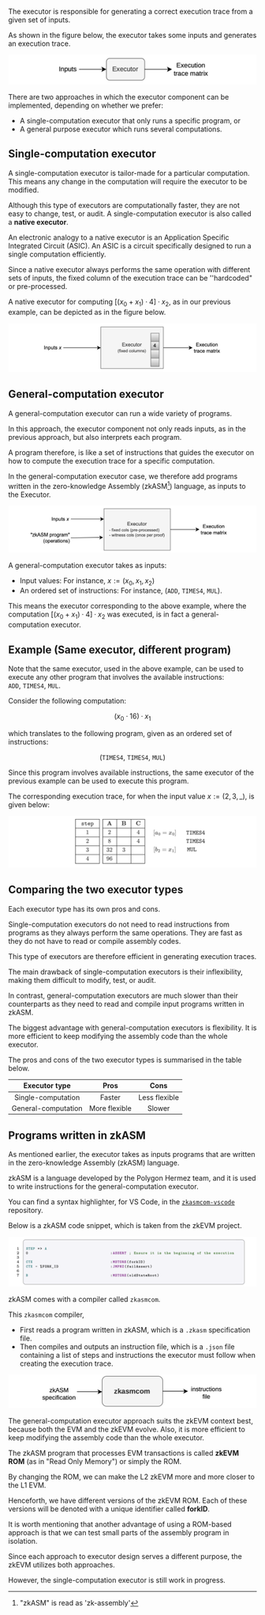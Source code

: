 The executor is responsible for generating a correct execution trace from a given set of inputs.

As shown in the figure below, the executor takes some inputs and generates an execution trace.

![Figure:_](../../../img/zkEVM/prover-executor-input-output-exec.png)

There are two approaches in which the executor component can be implemented, depending on whether we prefer:

- A single-computation executor that only runs a specific program, or 
- A general purpose executor which runs several computations.

## Single-computation executor

A single-computation executor is tailor-made for a particular computation. This means any change in the computation will require the executor to be modified.

Although this type of executors are computationally faster, they are not easy to change, test, or audit. A single-computation executor is also called a **native executor**.

An electronic analogy to a native executor is an Application Specific Integrated Circuit (ASIC). An ASIC is a circuit specifically designed to run a single computation efficiently.

Since a native executor always performs the same operation with different sets of inputs, the fixed column of the execution trace can be ''hardcoded" or pre-processed.

A native executor for computing $[(x_0 +x_1)·4]·x_2$, as in our previous example, can be depicted as in the figure below.

![Figure: ](../../../img/zkEVM/prover-input-executor-fixed-column.png)

## General-computation executor

A general-computation executor can run a wide variety of programs.

In this approach, the executor component not only reads inputs, as in the previous approach, but also interprets each program.

A program therefore, is like a set of instructions that guides the executor on how to compute the execution trace for a specific computation.

In the general-computation executor case, we therefore add programs written in the zero-knowledge Assembly (zkASM[^1]) language, as inputs to the Executor.

![Figure: ](../../../img/zkEVM/prover-executor-gen-computation.png)

A general-computation executor takes as inputs:

- Input values: For instance, $x := (x_0, x_1, x_2)$ 
- An ordered set of instructions: For instance, $\big( \texttt{ADD},\ \texttt{TIMES4},\ \texttt{MUL} \big)$.

This means the executor corresponding to the above example, where the computation $[(x_0 + x_1) · 4] · x_2$ was executed, is in fact a general-computation executor.

## Example (Same executor, different program)

Note that the same executor, used in the above example, can be used to execute any other program that involves the available instructions: $\texttt{ADD},\ \texttt{TIMES4},\ \texttt{MUL}$​.

Consider the following computation:

$$
(x_0 \cdot 16)·x_1
$$

which translates to the following program, given as an ordered set of instructions:

$$
\big( \texttt{TIMES4},\ \texttt{TIMES4},\ \texttt{MUL} \big)
$$

Since this program involves available instructions, the same executor of the previous example can be used to execute this program.

The corresponding execution trace, for when the input value $x := (2,3,\_)$, is given below:

![Figure:_](../../../img/zkEVM/prover-trace-times4-times4-mul.png)

## Comparing the two executor types

Each executor type has its own pros and cons.

Single-computation executors do not need to read instructions from programs as they always perform the same operations. They are fast as they do not have to read or compile assembly codes.

This type of executors are therefore efficient in generating execution traces.

The main drawback of single-computation executors is their inflexibility, making them difficult to modify, test, or audit.

In contrast, general-computation executors are much slower than their counterparts as they need to read and compile input programs written in zkASM.

The biggest advantage with general-computation executors is flexibility. It is more efficient to keep modifying the assembly code than the whole executor.

The pros and cons of the two executor types is summarised in the table below.

|    Executor type    |     Pros      |     Cons      |
| :-----------------: | :-----------: | :-----------: |
| Single-computation  |    Faster     | Less flexible |
| General-computation | More flexible |    Slower     |

## Programs written in zkASM

As mentioned earlier, the executor takes as inputs programs that are written in the zero-knowledge Assembly (zkASM) language.

zkASM is a language developed by the Polygon Hermez team, and it is used to write instructions for the general-computation executor.

You can find a syntax highlighter, for VS Code, in the [$\texttt{zkasmcom-vscode}$](https://github.com/0xPolygonHermez/zkasmcom-vscode) repository.

Below is a zkASM code snippet, which is taken from the zkEVM project.

![Figure: zkASM Language](../../../img/zkEVM/prover-zkasm-example-01.png)

zkASM comes with a compiler called $\texttt{zkasmcom}$. 

This $\texttt{zkasmcom}$ compiler,

- First reads a program written in zkASM, which is a `.zkasm` specification file.
- Then compiles and outputs an instruction file, which is a `.json` file containing a list of steps and instructions the executor must follow when creating the execution trace.

![Figure: zkASM Compiler](../../../img/zkEVM/prover-zkasm-compiler-to-instructions.png) 

The general-computation executor approach suits the zkEVM context best, because both the EVM and the zkEVM evolve. Also, it is more efficient to keep modifying the assembly code than the whole executor. 

The zkASM program that processes EVM transactions is called **zkEVM ROM** (as in "Read Only Memory") or simply the ROM. 

By changing the ROM, we can make the L2 zkEVM more and more closer to the L1 EVM. 

Henceforth, we have different versions of the zkEVM ROM. Each of these versions will be denoted with a unique identifier called **forkID**. 

It is worth mentioning that another advantage of using a ROM-based approach is that we can test small parts of the assembly program in isolation. 

Since each approach to executor design serves a different purpose, the zkEVM utilizes both approaches. 

However, the single-computation executor is still work in progress.


[^1]: "zkASM" is read as 'zk-assembly'
